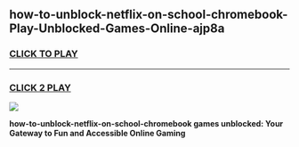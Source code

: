 
## how-to-unblock-netflix-on-school-chromebook-Play-Unblocked-Games-Online-ajp8a
<h3>
<a href="https://premium76.site?title=how-to-unblock-netflix-on-school-chromebook&ref=25A">CLICK TO PLAY</a></h3>
<hr>

<h3>
<a href="https://premium76.site?title=how-to-unblock-netflix-on-school-chromebook&ref=25A">CLICK 2 PLAY</a>
  
</h3>

<a href="https://premium76.site?title=how-to-unblock-netflix-on-school-chromebook&ref=25A"><img src="https://clearcache.store/games.png"></a>


**how-to-unblock-netflix-on-school-chromebook games unblocked: Your Gateway to Fun and Accessible Online Gaming**
